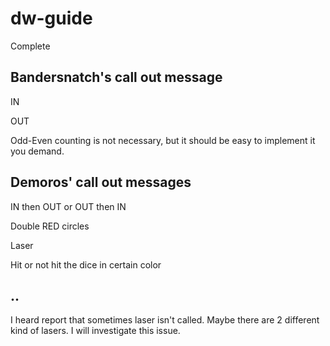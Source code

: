# dw-guide

Complete


## Bandersnatch's call out message

IN

OUT

Odd-Even counting is not necessary, but it should be easy to implement it you demand.


## Demoros' call out messages

IN then OUT or OUT then IN

Double RED circles

Laser

Hit or not hit the dice in certain color


## ..

I heard report that sometimes laser isn't called. Maybe there are 2 different kind of lasers. I will investigate this issue.
